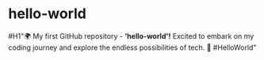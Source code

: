 # hello-world
#H1"🌍 My first GitHub repository - **'hello-world'!** 
Excited to embark on my coding journey and explore the endless possibilities of tech. 🚀 
#HelloWorld"

